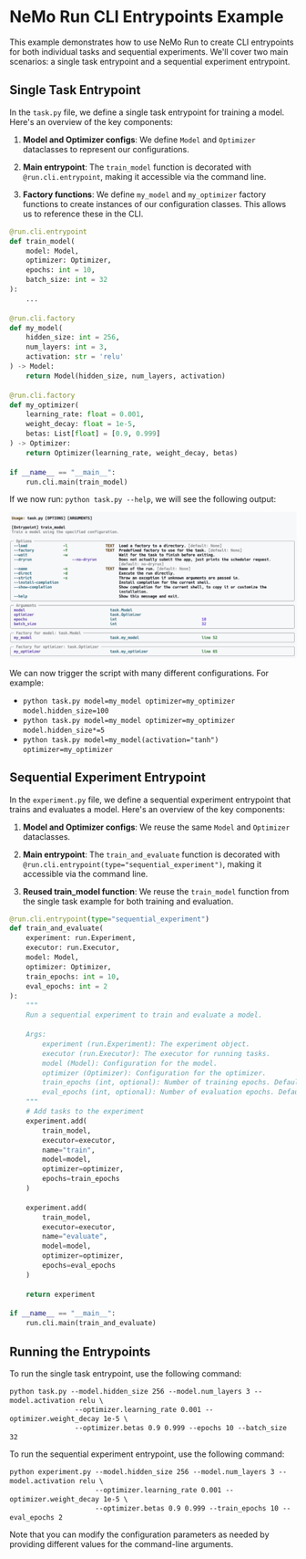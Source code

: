 # NeMo Run CLI Entrypoints Example

This example demonstrates how to use NeMo Run to create CLI entrypoints for both individual tasks
and sequential experiments. We'll cover two main scenarios: a single task entrypoint and a
sequential experiment entrypoint.

## Single Task Entrypoint

In the `task.py` file, we define a single task entrypoint for training a model. Here's an overview
of the key components:

1. **Model and Optimizer configs**: We define `Model` and `Optimizer` dataclasses to represent our
   configurations.

2. **Main entrypoint**: The `train_model` function is decorated with `@run.cli.entrypoint`, making
   it accessible via the command line.

3. **Factory functions**: We define `my_model` and `my_optimizer` factory functions to create instances of our configuration classes. This allows us to reference these in the CLI.

```python
@run.cli.entrypoint
def train_model(
    model: Model,
    optimizer: Optimizer,
    epochs: int = 10,
    batch_size: int = 32
):
    ...

@run.cli.factory
def my_model(
    hidden_size: int = 256,
    num_layers: int = 3,
    activation: str = 'relu'
) -> Model:
    return Model(hidden_size, num_layers, activation)

@run.cli.factory
def my_optimizer(
    learning_rate: float = 0.001,
    weight_decay: float = 1e-5,
    betas: List[float] = [0.9, 0.999]
) -> Optimizer:
    return Optimizer(learning_rate, weight_decay, betas)

if __name__ == "__main__":
    run.cli.main(train_model)
```

If we now run: `python task.py --help`, we will see the following output:

![task.py --help](../../docs/img/task-help.png)

We can now trigger the script with many different configurations. For example:
- `python task.py model=my_model optimizer=my_optimizer model.hidden_size=100`
- `python task.py model=my_model optimizer=my_optimizer model.hidden_size*=5`
- `python task.py model=my_model(activation="tanh") optimizer=my_optimizer`


## Sequential Experiment Entrypoint

In the `experiment.py` file, we define a sequential experiment entrypoint that trains and evaluates
a model. Here's an overview of the key components:

1. **Model and Optimizer configs**: We reuse the same `Model` and `Optimizer` dataclasses.

2. **Main entrypoint**: The `train_and_evaluate` function is decorated with
   `@run.cli.entrypoint(type="sequential_experiment")`, making it accessible via the command line.

3. **Reused train_model function**: We reuse the `train_model` function from the single task
   example for both training and evaluation.

```python
@run.cli.entrypoint(type="sequential_experiment")
def train_and_evaluate(
    experiment: run.Experiment,
    executor: run.Executor,
    model: Model,
    optimizer: Optimizer,
    train_epochs: int = 10,
    eval_epochs: int = 2
):
    """
    Run a sequential experiment to train and evaluate a model.

    Args:
        experiment (run.Experiment): The experiment object.
        executor (run.Executor): The executor for running tasks.
        model (Model): Configuration for the model.
        optimizer (Optimizer): Configuration for the optimizer.
        train_epochs (int, optional): Number of training epochs. Defaults to 10.
        eval_epochs (int, optional): Number of evaluation epochs. Defaults to 2.
    """
    # Add tasks to the experiment
    experiment.add(
        train_model,
        executor=executor,
        name="train",
        model=model,
        optimizer=optimizer,
        epochs=train_epochs
    )

    experiment.add(
        train_model,
        executor=executor,
        name="evaluate",
        model=model,
        optimizer=optimizer,
        epochs=eval_epochs
    )

    return experiment

if __name__ == "__main__":
    run.cli.main(train_and_evaluate)
```

## Running the Entrypoints

To run the single task entrypoint, use the following command:

```
python task.py --model.hidden_size 256 --model.num_layers 3 --model.activation relu \
                --optimizer.learning_rate 0.001 --optimizer.weight_decay 1e-5 \
                --optimizer.betas 0.9 0.999 --epochs 10 --batch_size 32
```

To run the sequential experiment entrypoint, use the following command:

```
python experiment.py --model.hidden_size 256 --model.num_layers 3 --model.activation relu \
                     --optimizer.learning_rate 0.001 --optimizer.weight_decay 1e-5 \
                     --optimizer.betas 0.9 0.999 --train_epochs 10 --eval_epochs 2
```

Note that you can modify the configuration parameters as needed by providing different values for
the command-line arguments.
